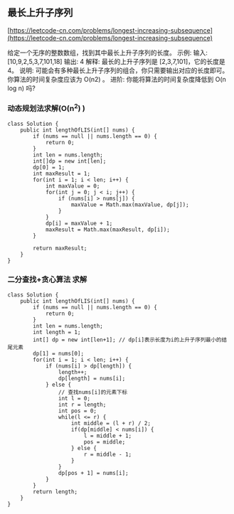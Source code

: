 ## 最长上升子序列
[https://leetcode-cn.com/problems/longest-increasing-subsequence](https://leetcode-cn.com/problems/longest-increasing-subsequence)

给定一个无序的整数数组，找到其中最长上升子序列的长度。
示例:
输入: [10,9,2,5,3,7,101,18]
输出: 4
解释: 最长的上升子序列是 [2,3,7,101]，它的长度是 4。
说明:
可能会有多种最长上升子序列的组合，你只需要输出对应的长度即可。
你算法的时间复杂度应该为 O(n2) 。
进阶: 你能将算法的时间复杂度降低到 O(n log n) 吗?

### 动态规划法求解(O(n<sup>2</sup>) )

```
class Solution {
    public int lengthOfLIS(int[] nums) {
        if (nums == null || nums.length == 0) {
            return 0;
        }
        int len = nums.length;
        int[]dp = new int[len];
        dp[0] = 1;
        int maxResult = 1;
        for(int i = 1; i < len; i++) {
            int maxValue = 0;
            for(int j = 0; j < i; j++) {
                if (nums[i] > nums[j]) {
                    maxValue = Math.max(maxValue, dp[j]);
                }
            }
            dp[i] = maxValue + 1;
            maxResult = Math.max(maxResult, dp[i]);
        }

        return maxResult;
    }
}
```

### 二分查找+贪心算法 求解

```
class Solution {
    public int lengthOfLIS(int[] nums) {
        if (nums == null || nums.length == 0) {
            return 0;
        }
        int len = nums.length;
        int length = 1;
        int[] dp = new int[len+1]; // dp[i]表示长度为i的上升子序列最小的结尾元素
        dp[1] = nums[0];
        for(int i = 1; i < len; i++) {
            if (nums[i] > dp[length]) {
                length++;
                dp[length] = nums[i];
            } else {
                // 查找nums[i]的元素下标
                int l = 0; 
                int r = length;
                int pos = 0;
                while(l <= r) {
                    int middle = (l + r) / 2;
                    if(dp[middle] < nums[i]) {
                        l = middle + 1;
                        pos = middle;
                    } else {
                        r = middle - 1;
                    }
                }
                dp[pos + 1] = nums[i];
            }
        }
        return length;
    }
}
```
